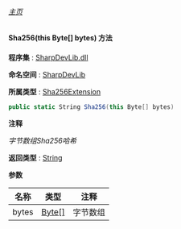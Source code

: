 ###### [主页](./Index.md "主页")

#### Sha256(this Byte[] bytes) 方法

**程序集** : [SharpDevLib.dll](./SharpDevLib.assembly.md "SharpDevLib.dll")

**命名空间** : [SharpDevLib](./SharpDevLib.namespace.md "SharpDevLib")

**所属类型** : [Sha256Extension](./SharpDevLib.Sha256Extension.md "Sha256Extension")

``` csharp
public static String Sha256(this Byte[] bytes)
```

**注释**

*字节数组Sha256哈希*



**返回类型** : [String](https://learn.microsoft.com/en-us/dotnet/api/system.string "String")


**参数**

|名称|类型|注释|
|---|---|---|
|bytes|[Byte\[\]](https://learn.microsoft.com/en-us/dotnet/api/system.byte[] "Byte\[\]")|字节数组|



